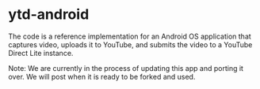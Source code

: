 ytd-android
===========

The code is a reference implementation for an Android OS application that captures video, uploads it to YouTube, and submits the video to a YouTube Direct Lite instance.

Note: We are currently in the process of updating this app and porting it over. We will post when it is ready to be forked and used.
